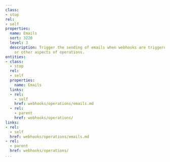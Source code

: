 ```yaml
---
class:
- stop
rel:
- self
properties:
  name: Emails
  sort: 3220
  level: 3
  description: Trigger the sending of emails when webhooks are triggered, received,
    or other aspects of operations.
entities:
- class:
  - stop
  rel:
  - self
  properties:
    name: Emails
  links:
  - rel:
    - self
    href: webhooks/operations/emails.md
  - rel:
    - parent
    href: webhooks/operations/
links:
- rel:
  - self
  href: webhooks/operations/emails.md
- rel:
  - parent
  href: webhooks/operations/
...
```

